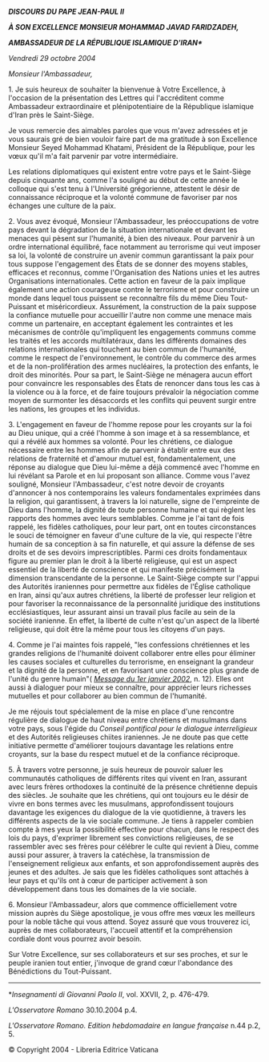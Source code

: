 ***DISCOURS DU PAPE JEAN-PAUL II***

***À SON EXCELLENCE MONSIEUR MOHAMMAD JAVAD FARIDZADEH,***

***AMBASSADEUR DE LA RÉPUBLIQUE ISLAMIQUE D'IRAN\****

*Vendredi 29 octobre 2004*

*Monsieur l'Ambassadeur,*

1\. Je suis heureux de souhaiter la bienvenue à Votre Excellence, à l'occasion de la présentation des Lettres qui l'accréditent comme Ambassadeur extraordinaire et plénipotentiaire de la République islamique d'Iran près le Saint-Siège.

Je vous remercie des aimables paroles que vous m'avez adressées et je vous saurais gré de bien vouloir faire part de ma gratitude à son Excellence Monsieur Seyed Mohammad Khatami, Président de la République, pour les vœux qu'il m'a fait parvenir par votre intermédiaire.

Les relations diplomatiques qui existent entre votre pays et le Saint-Siège depuis cinquante ans, comme l'a souligné au début de cette année le colloque qui s'est tenu à l'Université grégorienne, attestent le désir de connaissance réciproque et la volonté commune de favoriser par nos échanges une culture de la paix.

2\. Vous avez évoqué, Monsieur l'Ambassadeur, les préoccupations de votre pays devant la dégradation de la situation internationale et devant les menaces qui pèsent sur l'humanité, à bien des niveaux. Pour parvenir à un ordre international équilibré, face notamment au terrorisme qui veut imposer sa loi, la volonté de construire un avenir commun garantissant la paix pour tous suppose l'engagement des États de se donner des moyens stables, efficaces et reconnus, comme l'Organisation des Nations unies et les autres Organisations internationales. Cette action en faveur de la paix implique également une action courageuse contre le terrorisme et pour construire un monde dans lequel tous puissent se reconnaître fils du même Dieu Tout-Puissant et miséricordieux. Assurément, la construction de la paix suppose la confiance mutuelle pour accueillir l'autre non comme une menace mais comme un partenaire, en acceptant également les contraintes et les mécanismes de contrôle qu'impliquent les engagements communs comme les traités et les accords multilatéraux, dans les différents domaines des relations internationales qui touchent au bien commun de l'humanité, comme le respect de l'environnement, le contrôle du commerce des armes et de la non-prolifération des armes nucléaires, la protection des enfants, le droit des minorités. Pour sa part, le Saint-Siège ne ménagera aucun effort pour convaincre les responsables des États de renoncer dans tous les cas à la violence ou à la force, et de faire toujours prévaloir la négociation comme moyen de surmonter les désaccords et les conflits qui peuvent surgir entre les nations, les groupes et les individus.

3\. L'engagement en faveur de l'homme repose pour les croyants sur la foi au Dieu unique, qui a créé l'homme à son image et à sa ressemblance, et qui a révélé aux hommes sa volonté. Pour les chrétiens, ce dialogue nécessaire entre les hommes afin de parvenir à établir entre eux des relations de fraternité et d'amour mutuel est, fondamentalement, une réponse au dialogue que Dieu lui-même a déjà commencé avec l'homme en lui révélant sa Parole et en lui proposant son alliance. Comme vous l'avez souligné, Monsieur l'Ambassadeur, c'est notre devoir de croyants d'annoncer à nos contemporains les valeurs fondamentales exprimées dans la religion, qui garantissent, à travers la loi naturelle, signe de l'empreinte de Dieu dans l'homme, la dignité de toute personne humaine et qui règlent les rapports des hommes avec leurs semblables. Comme je l'ai tant de fois rappelé, les fidèles catholiques, pour leur part, ont en toutes circonstances le souci de témoigner en faveur d'une culture de la vie, qui respecte l'être humain de sa conception à sa fin naturelle, et qui assure la défense de ses droits et de ses devoirs imprescriptibles. Parmi ces droits fondamentaux figure au premier plan le droit à la liberté religieuse, qui est un aspect essentiel de la liberté de conscience et qui manifeste précisément la dimension transcendante de la personne. Le Saint-Siège compte sur l'appui des Autorités iraniennes pour permettre aux fidèles de l'Église catholique en Iran, ainsi qu'aux autres chrétiens, la liberté de professer leur religion et pour favoriser la reconnaissance de la personnalité juridique des institutions ecclésiastiques, leur assurant ainsi un travail plus facile au sein de la société iranienne. En effet, la liberté de culte n'est qu'un aspect de la liberté religieuse, qui doit être la même pour tous les citoyens d'un pays.

4\. Comme je l'ai maintes fois rappelé, "les confessions chrétiennes et les grandes religions de l'humanité doivent collaborer entre elles pour éliminer les causes sociales et culturelles du terrorisme, en enseignant la grandeur et la dignité de la personne, et en favorisant une conscience plus grande de l'unité du genre humain"( *[Message du 1er janvier 2002](/content/john-paul-ii/fr/messages/peace/documents/hf_jp-ii_mes_20011211_xxxv-world-day-for-peace.html)*, n. 12). Elles ont aussi à dialoguer pour mieux se connaître, pour apprécier leurs richesses mutuelles et pour collaborer au bien commun de l'humanité.

Je me réjouis tout spécialement de la mise en place d'une rencontre régulière de dialogue de haut niveau entre chrétiens et musulmans dans votre pays, sous l'égide du *Conseil pontifical pour le dialogue interreligieux* et des Autorités religieuses chiites iraniennes. Je ne doute pas que cette initiative permette d'améliorer toujours davantage les relations entre croyants, sur la base du respect mutuel et de la confiance réciproque.

5\. À travers votre personne, je suis heureux de pouvoir saluer les communautés catholiques de différents rites qui vivent en Iran, assurant avec leurs frères orthodoxes la continuité de la présence chrétienne depuis des siècles. Je souhaite que les chrétiens, qui ont toujours eu le désir de vivre en bons termes avec les musulmans, approfondissent toujours davantage les exigences du dialogue de la vie quotidienne, à travers les différents aspects de la vie sociale commune. Je tiens à rappeler combien compte à mes yeux la possibilité effective pour chacun, dans le respect des lois du pays, d'exprimer librement ses convictions religieuses, de se rassembler avec ses frères pour célébrer le culte qui revient à Dieu, comme aussi pour assurer, à travers la catéchèse, la transmission de l'enseignement religieux aux enfants, et son approfondissement auprès des jeunes et des adultes. Je sais que les fidèles catholiques sont attachés à leur pays et qu'ils ont à cœur de participer activement à son développement dans tous les domaines de la vie sociale.

6\. Monsieur l'Ambassadeur, alors que commence officiellement votre mission auprès du Siège apostolique, je vous offre mes vœux les meilleurs pour la noble tâche qui vous attend. Soyez assuré que vous trouverez ici, auprès de mes collaborateurs, l'accueil attentif et la compréhension cordiale dont vous pourrez avoir besoin.

Sur Votre Excellence, sur ses collaborateurs et sur ses proches, et sur le peuple iranien tout entier, j'invoque de grand cœur l'abondance des Bénédictions du Tout-Puissant.

* * *

\**Insegnamenti di Giovanni Paolo II*, vol. XXVII, 2, p. 476-479.

*L'Osservatore Romano* 30.10.2004 p.4.

*L'Osservatore Romano. Edition hebdomadaire en langue française* n.44 p.2, 5.

© Copyright 2004 - Libreria Editrice Vaticana